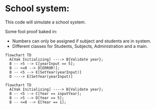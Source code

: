 # School system:

This code will simulate a school system.

Some fool proof baked in:
* Numbers can only be assigned if subject and students are in system.
* Different classes for Students, Subjects, Administration and a main.

```mermaid
flowchart TD
  A[Vak Initializing] ----> B{Validate year};
  B -- >5 --> C[yearInput == 5];
  B -- <=0 --> D[ERROR!];
  B -- <5 --> E[SetYear(yearInput)]
  D ----> E[SetYear(yearInput)]
```

```mermaid
flowchart TD
  A[Vak Initializing] ----> B{Validate year};
  B -- <5 --> C[Year == inputYear];
  B -- >5 --> D[Year == 5];
  B -- <=0 --> E[Year == 1];
```
